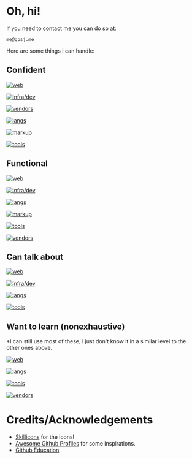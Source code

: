 # Oh, hi!

If you need to contact me you can do so at:
```
me@gpsj.me
```

<!-- func fact: I wrote all of this manually on neovim. (i did use vscode for the markdown rendering tho)-->
Here are some things I can handle:
<!-- here is a lil template for me to add other sections.-->
<!--[![](https://skillicons.dev/icons?i=)](https://skillicons.dev)-->

## Confident

[![web](https://skillicons.dev/icons?i=html,css)](https://skillicons.dev)

[![infra/dev](https://skillicons.dev/icons?i=git,ansible,docker,redis)](https://skillicons.dev)

[![vendors](https://skillicons.dev/icons?i=cloudflare,gitlab,github)](https://skillicons.dev)

[![langs](https://skillicons.dev/icons?i=py,regex,js)](https://skillicons.dev)

[![markup](https://skillicons.dev/icons?i=md)](https://skillicons.dev)

[![tools](https://skillicons.dev/icons?i=neovim,vim,arch,linux,kali)](https://skillicons.dev)

## Functional

[![web](https://skillicons.dev/icons?i=react,nextjs)](https://skillicons.dev)

[![infra/dev](https://skillicons.dev/icons?i=bash)](https://skillicons.dev)

[![langs](https://skillicons.dev/icons?i=go,ts)](https://skillicons.dev)

[![markup](https://skillicons.dev/icons?i=latex)](https://skillicons.dev)

[![tools](https://skillicons.dev/icons?i=kubernetes,deno,debian,redhat,pycharm,windows)](https://skillicons.dev)

[![vendors](https://skillicons.dev/icons?i=elasticsearch)](https://skillicons.dev)

## Can talk about

[![web](https://skillicons.dev/icons?i=wordpress)](https://skillicons.dev)

[![infra/dev](https://skillicons.dev/icons?i=mongodb,mysql)](https://skillicons.dev)

[![langs](https://skillicons.dev/icons?i=java,php,powershell)](https://skillicons.dev)

[![tools](https://skillicons.dev/icons?i=nix,emacs,grafana,jenkins,pnpm,postman)](https://skillicons.dev)

## Want to learn (nonexhaustive)

*I can still use most of these, I just don't know it in a similar level to the other ones above.

[![web](https://skillicons.dev/icons?i=rails,vite,vue,wasm,yarn)](https://skillicons.dev)

[![langs](https://skillicons.dev/icons?i=rust,zig)](https://skillicons.dev)

[![tools](https://skillicons.dev/icons?i=blender,godot,kafka,rabbitmq,openshift,openstack,opencv,prometheus,pytorch,terraform,tensorflow,unity,unreal)](https://skillicons.dev)

[![vendors](https://skillicons.dev/icons?i=vercel)](https://skillicons.dev)

# Credits/Acknowledgements

- [Skillicons](https://skillicons.dev/) for the icons!
- [Awesome Github Profiles](https://github.com/durgeshsamariya/awesome-github-profile-readme-templates.git) for some inspirations.
- [Github Education](https://education.github.com/experiences/launchpad_profile_readme) <!-- Although they were telling me there were no commits made from me... which clearly isn't true right. -->

